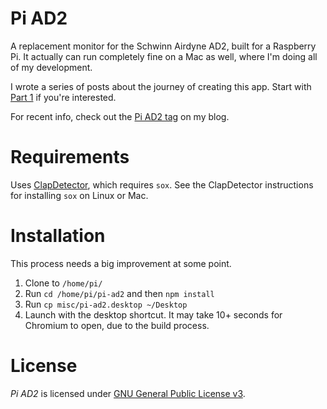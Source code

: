 # Pi AD2
A replacement monitor for the Schwinn Airdyne AD2, built for a Raspberry Pi. It actually can run completely fine on a Mac as well, where I'm doing all of my development.

I wrote a series of posts about the journey of creating this app. Start with [Part 1](https://nickmomrik.com/2016/11/25/building-a-better-interface-for-the-airdyne-ad2-with-a-raspberry-pi/) if you're interested.

For recent info, check out the [Pi AD2 tag](https://nickmomrik.com/tag/pi-ad2/) on my blog.

# Requirements
Uses [ClapDetector](https://github.com/tom-s/clap-detector), which requires `sox`. See the ClapDetector instructions for installing `sox` on Linux or Mac.

# Installation
This process needs a big improvement at some point.

1. Clone to `/home/pi/`
1. Run `cd /home/pi/pi-ad2` and then `npm install`
1. Run `cp misc/pi-ad2.desktop ~/Desktop`
1. Launch with the desktop shortcut. It may take 10+ seconds for Chromium to open, due to the build process.

# License
*Pi AD2* is licensed under [GNU General Public License v3](./LICENSE.md).
